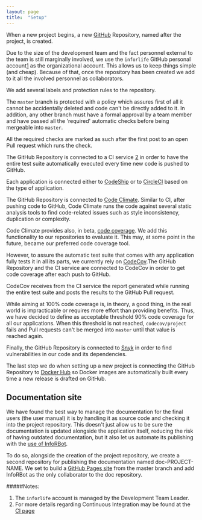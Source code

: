 ```yaml
---
layout: page
title:  "Setup"
---
```


When a new project begins, a new [GitHub](https://inforlife.github.io/process/services/github.html) Repository, named after the project, is created.

Due to the size of the development team and the fact personnel external to the team is still marginally involved, we use the `inforlife` GitHub personal account[1](#notes) as the organizational account. This allows us to keep things simple (and cheap).
Because of that, once the repository has been created we add to it all the involved personnel as collaborators.

We add several labels and protection rules to the repository.

The `master` branch is protected with a policy which assures first of all it cannot be accidentally deleted and code can't be directly added to it. In addition, any other branch must have a formal approval by a team member and have passed all the 'required' automatic checks before being mergeable into `master`.

All the required checks are marked as such after the first post to an open Pull request which runs the check.

The GitHub Repository is connected to a CI service [2](#notes) in order to have the entire test suite automatically executed every time new code is pushed to GitHub.

Each application is connected either to [CodeShip](https://inforlife.github.io/process/services/codeship.html) or to [CircleCI](https://inforlife.github.io/process/services/circleci.html) based on the type of application.

The GitHub Repository is connected to [Code Climate](https://inforlife.github.io/process/services/codeclimate.html). Similar to CI, after pushing code to GitHub, Code Climate runs the code against several static analysis tools to find code-related issues such as style inconsistency, duplication or complexity.

Code Climate provides also, in beta, [code coverage](https://en.wikipedia.org/wiki/Code_coverage). We add this functionality to our repositories to evaluate it. This may, at some point in the future, became our preferred code coverage tool.

However, to assure the automatic test suite that comes with any application fully tests it in all its parts, we currently rely on [CodeCov](https://inforlife.github.io/process/services/codecov.html).The GitHub Repository and the CI service are connected to CodeCov in order to get code coverage after each push to GitHub.

CodeCov receives from the CI service the report generated while running the entire test suite and posts the results to the GitHub Pull request.

While aiming at 100% code coverage is, in theory, a good thing, in the real world is impracticable or requires more effort than providing benefits. Thus, we have decided to define as acceptable threshold 90% code coverage for all our applications. When this threshold is not reached, `codecov/project` fails and Pull requests can't be merged into `master` until that value is reached again.

Finally, the GitHub Repository is connected to [Snyk](https://inforlife.github.io/process/services/snyk.html) in order to find vulnerabilities in our code and its dependencies.

The last step we do when setting up a new project is connecting the GitHub Repository to [Docker Hub](https://inforlife.github.io/process/services/dockerhub.html) so Docker images are automatically built every time a new release is drafted on GitHub.

## Documentation site
We have found the best way to manage the documentation for the final users (the user manual) it is by handling it as source code and checking it into the project repository. This doesn't just allow us to be sure the documentation is updated alongside the application itself, reducing the risk of having outdated documentation, but it also let us automate its publishing with the [use of InfoRBot](https://inforlife.github.io/process/release.html).

To do so, alongside the creation of the project repository, we create a second repository for publishing the documentation named doc-PROJECT-NAME. We set to build a [GitHub Pages site](https://pages.github.com/) from the master branch and add InfoRBot as the only collaborator to the doc repository.


#####Notes:

1. The `inforlife` account is managed by the Development Team Leader.
2. For more details regarding Continuous Integration may be found at the [CI page](https://inforlife.github.io/process/ci.html)
